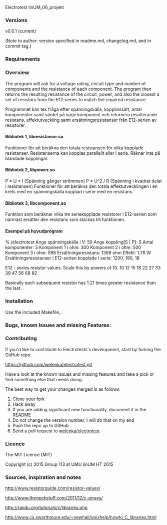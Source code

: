 Electrotest linUM_06_projekt


### Versions
v0.0.1 (current)

(Note to author: version specified in readme.md, changelog.md, and in commit tag.)


### Requirements


### Overview
The program will ask for a voltage rating, circuit type and number of components and the resistance of each component. The program then returns the resulting resistance of the circuit, power, and also the closest a set of resistors from the E12-series to match the required resistance.

Programmet kan tex fråga efter spänningskälla, kopplinssätt, antal
komponenter samt värdet på varje komponent och returnera resulterande resistans, effektutveckling
samt ersättningsresistanser från E12-serien av resistorer.

#### Bibliotek 1, libresistance.so
Funktioner för att beräkna den totala resistansen för olika kopplade resistanser. 
Resistanserna kan kopplas parallellt eller i serie. 
Räknar inte på blandade kopplingar.

#### Bibliotek 2, libpower.so
P = U * I (Spänning gånger strömmen)
P = U^2 / R (Spänning i kvadrat delat i resistansen)
Funktioner för att beräkna den totala effektutvecklingen i en krets med en spänningskälla kopplad i serie med en resistans.

#### Bibliotek 3, libcomponent.so
Funktion som beräknar vilka tre seriekopplade resistorer i E12-serien som närmast ersätter den
resistans som skickas till funktionen.


#### Exempel på huvudprogram

%./electrotest
Ange spänningskälla i V: 50
Ange koppling[S | P]: S
Antal komponenter: 3
Komponent 1 i ohm: 300
Komponent 2 i ohm: 500
Komponent 3 i ohm: 598
Ersättningsresistans: 1398 ohm
Effekt: 1.78 W
Ersättningsresistanser i E12-serien kopplade i serie: 1200, 180, 18

E12 - series resistor values. Scale this by powers of 10.
10 	12 	15 	18 	22 	27
33 	39 	47 	56 	68 	82

Basically each subsequent resistor has 1.21 times greater resistance than the last.


### Installation
Use the included Makefile,.


### Bugs, known Issues and missing Features:


### Contributing

If you'd like to contribute to Electrotests's development, start by forking the GitHub repo:

https://github.com/weleoka/electrotest.git

Have a look at the known issues and missing features and take a pick or find something else that needs doing.

The best way to get your changes merged is as follows:

1. Clone your fork
2. Hack away
3. If you are adding significant new functionality, document it in the README
4. Do not change the version number, I will do that on my end
5. Push the repo up to GitHub
6. Send a pull request to [weleoka/electrotest](https://github.com/weleoka/electrotest)


### Licence
The MIT License (MIT)

Copyright (c) 2015 Group 113 at UMU linUM HT 2015


### Sources, inspiration and notes

http://www.resistorguide.com/resistor-values/

http://www.thegeekstuff.com/2011/12/c-arrays/

http://randu.org/tutorials/c/libraries.php

http://www.cs.swarthmore.edu/~newhall/unixhelp/howto_C_libraries.html